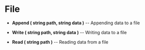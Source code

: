# File
* **Append ( string path, string data )** -- Appending data to a file

* **Write ( string path, string data )** -- Writing data to a file

* **Read ( string path )** -- Reading data from a file
